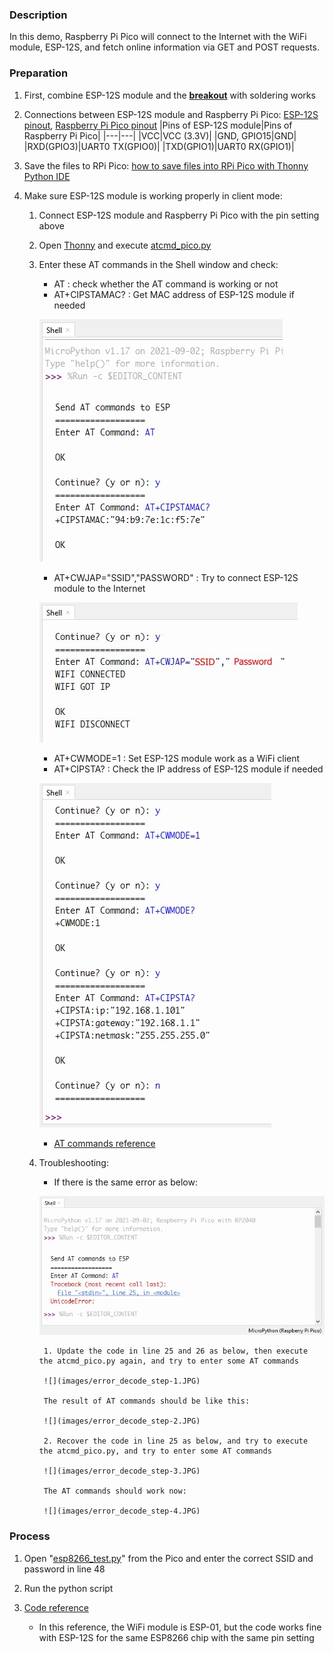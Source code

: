 ### Description

In this demo, Raspberry Pi Pico will connect to the Internet with the WiFi module, ESP-12S, and fetch online information via GET and POST requests.



### Preparation

1. First, combine ESP-12S module and the **[breakout](https://www.tinytronics.nl/shop/en/tools-and-mounting/prototyping-supplies/breakout-boards/esp8266-wifi-module-esp-12-breakout-board)** with soldering works

2. Connections between ESP-12S module and Raspberry Pi Pico: [ESP-12S pinout](https://tasmota.github.io/docs/Pinouts/#esp-12s), [Raspberry Pi Pico pinout](https://learn.adafruit.com/getting-started-with-raspberry-pi-pico-circuitpython/pinouts)
    |Pins of ESP-12S module|Pins of Raspberry Pi Pico|
    |---|---|
    |VCC|VCC (3.3V)|
    |GND, GPIO15|GND|
    |RXD(GPIO3)|UART0 TX(GPIO0)|
    |TXD(GPIO1)|UART0 RX(GPIO1)|

3. Save the files to RPi Pico: [how to save files into RPi Pico with Thonny Python IDE](https://github.com/edenchiang/PlayWithDataFoundry/tree/master/examples/ESP32_to_Pyboard#how-to-copy-a-file-to-pyboard-with-thoony)

4. Make sure ESP-12S module is working properly in client mode: 
    1. Connect ESP-12S module and Raspberry Pi Pico with the pin setting above
    2. Open [Thonny](https://thonny.org/) and execute [atcmd_pico.py](atcmd_pico.py)
    3. Enter these AT commands in the Shell window and check:
        * AT : check whether the AT command is working or not
        * AT+CIPSTAMAC? : Get MAC address of ESP-12S module if needed

        ![](images/ATCMD_2.JPG)

        * AT+CWJAP="SSID","PASSWORD" : Try to connect ESP-12S module to the Internet

        ![](images/ATCMD_3.JPG)

        * AT+CWMODE=1 : Set ESP-12S module work as a WiFi client
        * AT+CIPSTA? : Check the IP address of ESP-12S module if needed

        ![](images/ATCMD_1.JPG)

        * [AT commands reference](http://room-15.github.io/blog/2015/03/26/esp8266-at-command-reference/)
    4. Troubleshooting:
        * If there is the same error as below:

        ![](images/error_decode.JPG)
        
            1. Update the code in line 25 and 26 as below, then execute the atcmd_pico.py again, and try to enter some AT commands

            ![](images/error_decode_step-1.JPG)

            The result of AT commands should be like this:

            ![](images/error_decode_step-2.JPG)

            2. Recover the code in line 25 as below, and try to execute the atcmd_pico.py, and try to enter some AT commands

            ![](images/error_decode_step-3.JPG)

            The AT commands should work now:

            ![](images/error_decode_step-4.JPG)



### Process

1. Open "[esp8266_test.py](esp8266_test.py)" from the Pico and enter the correct SSID and password in line 48

2. Run the python script

3. [Code reference](https://github.com/Circuit-Digest/rpi-pico-micropython-esp8266-lib)
    - In this reference, the WiFi module is ESP-01, but the code works fine with ESP-12S for the same ESP8266 chip with the same pin setting
